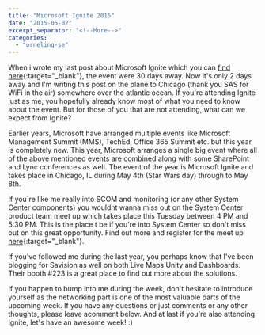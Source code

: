 ```yaml
---
title: "Microsoft Ignite 2015"
date: "2015-05-02"
excerpt_separator: "<!--More-->"
categories: 
  - "orneling-se"
---
```


When i wrote my last post about Microsoft Ignite which you can [find here](http://blog.orneling.se/2015/04/sessions-to-attend-at-ignite/){:target="_blank"}, the event were 30 days away. Now it's only 2 days away and I'm writing this post on the plane to Chicago (thank you SAS for WiFi in the air) somewhere over the atlantic ocean. If you're attending Ignite just as me, you hopefully already know most of what you need to know about the event. But for those of you that are not attending, what can we expect from Ignite?
<!--More-->
Earlier years, Microsoft have arranged multiple events like Microsoft Management Summit (MMS), TechEd, Office 365 Summit etc. but this year is completely new. This year, Microsoft arranges a single big event where all of the above mentioned events are combined along with some SharePoint and Lync conferences as well. The event of the year is Microsoft Ignite and takes place in Chicago, IL during May 4th (Star Wars day) through to May 8th.

If you´re like me really into SCOM and monitoring (or any other System Center components) you wouldnt wanna miss out on the System Center product team meet up which takes place this Tuesday between 4 PM and 5:30 PM. This is the place t be if you're into System Center so don't miss out on this great opportunity. Find out more and register for the meet up [here](http://blogs.technet.com/b/momteam/archive/2015/04/20/system-center-customer-product-team-meet-up-at-ignite-2015.aspx){:target="_blank"}.

If you've followed me during the last year, you perhaps know that I've been blogging for Savision as well on both Live Maps Unity and Dashboards. Their booth #223 is a great place to find out more about the solutions.

If you happen to bump into me during the week, don't hesitate to introduce yourself as the networking part is one of the most valuable parts of the upcoming week. If you have any questions or just comments or any other thoughts, please leave acomment below. And at last if you're also attending Ignite, let's have an awesome week! :)
